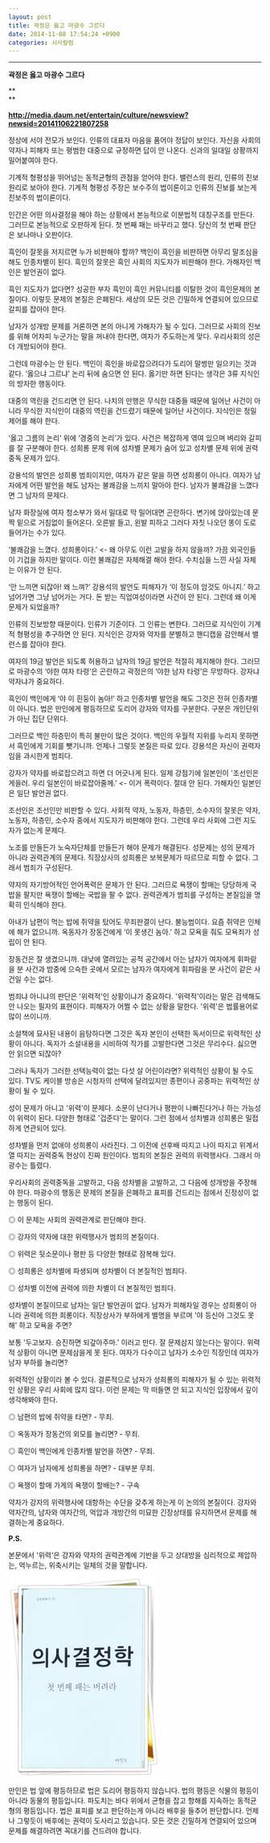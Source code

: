 ```yaml
---
layout: post
title: 곽정은 옳고 마광수 그르다
date: 2014-11-08 17:54:24 +0900
categories: 시사칼럼
---
```


**** 

  **곽정은 옳고 마광수 그르다**

**  
** 

**http://media.daum.net/entertain/culture/newsview?newsid=20141106221807258** 

  


정상에 서야 전모가 보인다. 인류의 대표자 마음을 품어야 정답이 보인다. 자신을 사회의 약자나 피해자 또는 평범한 대중으로 규정하면 답이 안 나온다. 신과의 일대일 상황까지 밀어붙여야 한다. 

  


기계적 형평성을 뛰어넘는 동적균형의 관점을 얻어야 한다. 밸런스의 원리, 인류의 진보원리로 보아야 한다. 기계적 형평성 주장은 보수주의 법이론이고 인류의 진보를 보는게 진보주의 법이론이다. 

  


인간은 어떤 의사결정을 해야 하는 상황에서 본능적으로 이분법적 대칭구조를 만든다. 그러므로 본능적으로 오판하게 된다. 첫 번째 패는 바꾸라고 했다. 당신의 첫 번째 판단은 보나마나 오판이다. 

  


흑인이 잘못을 저지르면 누가 비판해야 할까? 백인이 흑인을 비판하면 아무리 말조심을 해도 인종차별이 된다. 흑인의 잘못은 흑인 사회의 지도자가 비판해야 한다. 가해자인 백인은 발언권이 없다. 

  


흑인 지도자가 없다면? 성공한 부자 흑인이 흑인 커뮤니티를 이탈한 것이 흑인문제의 본질이다. 이렇듯 문제의 본질은 은폐된다. 세상의 모든 것은 긴밀하게 연결되어 있으므로 갈피를 잡아야 한다. 

  


남자가 성개방 문제를 거론하면 본의 아니게 가해자가 될 수 있다. 그러므로 사회의 진보를 위해 어차피 누군가는 말을 꺼내야 한다면, 여자가 주도하는게 맞다. 우리사회의 성은 더 개방되어야 한다. 

  


그런데 마광수는 안 된다. 백인이 흑인을 바로잡으려다가 도리어 말썽만 일으키는 것과 같다. ‘옳으냐 그르냐’ 논리 뒤에 숨으면 안 된다. 옳기만 하면 된다는 생각은 3류 지식인의 방자한 행동이다. 

  


대중의 역린을 건드리면 안 된다. 나치의 만행은 무식한 대중들 때문에 일어난 사건이 아니라 무식한 지식인이 대중의 역린을 건드렸기 때문에 일어난 사건이다. 지식인은 정밀제어를 해야 한다. 

  


‘옳고 그름의 논리’ 위에 ‘경중의 논리’가 있다. 사건은 복잡하게 엮여 있으며 벼리와 갈피를 잘 구분해야 한다. 성희롱 문제 위에 성차별 문제가 숨어 있고 성차별 문제 위에 권력중독 문제가 있다. 

  


강용석의 발언은 성희롱 범죄이지만, 여자가 같은 말을 하면 성희롱이 아니다. 여자가 남자에게 어떤 발언을 해도 남자는 불쾌감을 느끼지 말아야 한다. 남자가 불쾌감을 느꼈다면 그 남자의 문제다. 

  


남자 화장실에 여자 청소부가 와서 밀대로 막 밀어대면 곤란하다. 변기에 앉아있는데 문짝 밑으로 거침없이 들어온다. 오른발 들고, 왼발 피하고 그러다 자칫 나오던 똥이 도로 들어가는 수가 있다. 

  


‘불쾌감을 느꼈다. 성희롱이다.’ <- 왜 아무도 이런 고발을 하지 않을까? 가끔 외국인들이 기겁을 하지만 말이다. 이런 불쾌감은 자체해결 해야 한다. 수치심을 느낀 사실 자체는 이유가 안 된다. 

  


‘안 느끼면 되잖아! 왜 느껴?’ 강용석의 발언도 피해자가 ‘이 정도야 암것도 아니지.’ 하고 넘어가면 그냥 넘어가는 거다. 돈 받는 직업여성이라면 사건이 안 된다. 그런데 왜 이게 문제가 되었을까? 

  


인류의 진보방향 때문이다. 인류가 기준이다. 그 인류는 변한다. 그러므로 지식인이 기계적 형평성을 추구하면 안 된다. 지식인은 강자와 약자를 분별하고 핸디캡을 감안해서 밸런스를 잡아야 한다. 

  


여자의 19금 발언은 되도록 허용하고 남자의 19금 발언은 적절히 제지해야 한다. 그러므로 마광수의 ‘야한 여자 타령’은 곤란하고 곽정은의 ‘야한 남자 타령’은 무방하다. 강자냐 약자냐가 중요하다. 

  


흑인이 백인에게 ‘야 이 흰둥이 놈아!’ 하고 인종차별 발언을 해도 그것은 전혀 인종차별이 아니다. 법은 만인에게 평등하므로 도리어 강자와 약자를 구분한다. 구분은 개인단위가 아닌 집단 단위다. 

  


그러므로 백인 하층민이 특히 불만이 많은 것이다. 백인의 우월적 지위를 누리지 못하면서 흑인에게 기회를 뺏기니까. 언제나 그렇듯 본질은 따로 있다. 강용석은 자신이 권력자임을 과시한게 범죄다.

  


강자가 약자를 바로잡으려고 하면 더 어긋나게 된다. 일제 강점기에 일본인이 '조선인은 게을러. 우리 일본인이 바로잡아줄께.' <- 이거 폭력이다. 절대 안 된다. 가해자인 일본인은 일단 발언권 없다. 

  


조선인은 조선인만 비판할 수 있다. 사회적 약자, 노동자, 하층민, 소수자의 잘못은 약자, 노동자, 하층민, 소수자 중에서 지도자가 비판해야 한다. 그런데 우리 사회에 그런 지도자가 없는게 문제다. 

  


노조를 만들든가 노숙자단체를 만들든가 해야 문제가 해결된다. 성문제는 성의 문제가 아니라 권력관계의 문제다. 직장상사의 성희롱은 보복문제가 따르므로 피할 수 없다. 그래서 범죄가 구성된다. 

  


약자의 자기방어적인 언어폭력은 문제가 안 된다. 그러므로 욕쟁이 할매는 당당하게 국밥을 팔지만 욕쟁이 할배는 국밥을 팔 수 없다. 권력관계가 범죄를 구성하는 본질임을 명확히 인식해야 한다. 

  


아내가 남편이 먹는 밥에 쥐약을 탔어도 무죄판결이 난다. 불능범이다. 요즘 쥐약은 인체에 해가 없으니까. 옥동자가 장동건에게 ‘이 못생긴 놈아.’ 하고 모욕을 줘도 모욕죄가 성립이 안 된다. 

  


장동건은 잘 생겼으니까. 대낮에 열려있는 공적 공간에서 아는 남자가 여자에게 휘파람을 분 사건과 밤중에 으슥한 곳에서 모르는 남자가 여자에게 휘파람을 분 사건이 같은 사건일 수는 없다. 

  


범죄냐 아니냐의 판단은 '위력적'인 상황이냐가 중요하다. '위력적'이라는 말은 검색해도 안 나오는 필자의 표현이다. 피해자가 어쩔 수 없는 상황을 말한다. '위력'은 법률용어로 많이 쓰이니까. 

  


소설책에 묘사된 내용이 음탕하다면 그것은 독자 본인이 선택한 독서이므로 위력적인 상황이 아니다. 독자가 소설내용을 시비하여 작가를 고발한다면 그것은 무리수다. 싫으면 안 읽으면 되잖아? 

  


그러나 독자가 그러한 선택능력이 없는 다섯 살 어린이라면? 위력적인 상황이 될 수도 있다. TV도 케이블 방송은 시청자의 선택에 달려있지만 종편이나 공중파는 위력적인 상황이 될 수 있다. 

  


성이 문제가 아니고 '위력'이 문제다. 소문이 난다거나 평판이 나빠진다거나 하는 가능성이 위력이 된다. 다양한 형태로 '겁준다'는 말이다. 그런 점에서 성차별과 성희롱은 밀접하게 연관되어 있다. 

  


성차별을 먼저 없애야 성희롱이 사라진다. 그 이전에 선후배 따지고 나이 따지고 위계서열 따지는 권력중독 현상이 진짜 원인이다. 범죄의 본질은 권력의 위력행사다. 그래서 마광수는 틀렸다. 

  


우리사회의 권력중독을 고발하고, 다음 성차별을 고발하고, 그 다음에 성개방을 주장해야 한다. 마광수의 행동은 문제의 본질을 은폐하고 표피를 건드리는 점에서 진정성이 없는 행동이 된다. 

  


◎ 이 문제는 사회의 권력관계로 판단해야 한다.  
      
◎ 강자의 약자에 대한 위력행사가 범죄의 본질이다.  
      
◎ 위력은 뒷소문이나 평판 등 다양한 형태로 잠복해 있다.  
      
◎ 성희롱은 성차별에 파생되며 성차별이 더 본질적인 범죄다.   
      
◎ 성차별 이전에 권력에 의한 차별이 더 본질적인 범죄다. 

  


성차별이 본질이므로 남자는 일단 발언권이 없다. 남자가 피해자일 경우는 성희롱이 아니라 권력에 의한 희롱이다. 직장상사가 부하에게 별명을 부르며 '야 등신아 그것도 못해' 하고 모욕을 주면? 

  


보통 '두고보자. 승진하면 되갚아주마.' 이러고 만다. 잘 문제삼지 않는다는 말이다. 위력적 상황이 아니면 문제삼을게 못 된다. 여자가 다수이고 남자가 소수인 직장인데 여자가 남자 부하를 놀리면? 

  


위력적인 상황이라 볼 수 있다. 결론적으로 남자가 성희롱의 피해자가 될 수 있는 위력적인 상황은 우리 사회에 많지 않다. 이런 문제는 막 떠들면 안 되고 지식인 입장에서 깊이 생각해봐야 한다. 

  


◎ 남편의 밥에 쥐약을 타면? - 무죄.  
       
◎ 옥동자가 장동건의 외모를 놀리면? - 무죄.

◎ 흑인이 백인에게 인종차별 발언을 하면? - 무죄.  
       
◎ 여자가 남자에게 성희롱을 하면? - 대부분 무죄. 

◎ 욕쟁이 할매 가게의 욕쟁이 할배는? - 구속  


약자가 강자의 위력행사에 대항하는 수단을 갖추게 하는게 이 논의의 본질이다. 강자와 약자간의, 남자와 여자간의, 억압과 개방간의 미묘한 긴장상태를 유지하면서 문제를 해결하는게 중요하다. 

  


 **P.S.**

본문에서 '위력'은 강자와 약자의 권력관계에 기반을 두고 상대방을 심리적으로 제압하는, 억누르는, 위축시키는 일체의 것을 말합니다.

  


  



 

<img src="files/attach/images/199/994/534/111.JPG" alt="111.JPG" width="300" height="397" /> 

  


만인은 법 앞에 평등하므로 법은 도리어 평등하지 않습니다. 법의 평등은 식물의 평등이 아니라 동물의 평등입니다. 파도치는 바다 위에서 균형을 잡고 항해를 지속하는 동적균형의 평등입니다. 법은 표피를 보고 판단하는게 아니라 배후을 들추어 판단합니다. 언제나 그렇듯이 배후에는 권력이 도사리고 있습니다. 모든 것은 긴밀하게 연결되어 있으며 문제를 해결하려면 꼭대기를 건드려야 합니다.